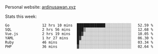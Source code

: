 Personal website: [ardinusawan.xyz](https://ardinusawan.xyz)

Stats this week:
<!--START_SECTION:waka-->

```text
Go               12 hrs 10 mins  █████████████░░░░░░░░░░░░   52.59 %
SQL              2 hrs 56 mins   ███▒░░░░░░░░░░░░░░░░░░░░░   12.68 %
Vue.js           2 hrs 19 mins   ██▓░░░░░░░░░░░░░░░░░░░░░░   10.05 %
YAML             1 hr 27 mins    █▓░░░░░░░░░░░░░░░░░░░░░░░   06.30 %
Ruby             46 mins         █░░░░░░░░░░░░░░░░░░░░░░░░   03.34 %
PHP              36 mins         ▓░░░░░░░░░░░░░░░░░░░░░░░░   02.64 %
```

<!--END_SECTION:waka-->
